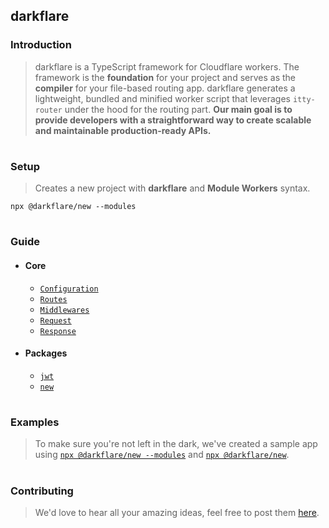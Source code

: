 ## darkflare

### Introduction

> darkflare is a TypeScript framework for Cloudflare workers. The framework is the **foundation** for your project and serves as the **compiler** for your file-based routing app. darkflare generates a lightweight, bundled and minified worker script that leverages `itty-router` under the hood for the routing part. **Our main goal is to provide developers with a straightforward way to create scalable and maintainable production-ready APIs.**

#

### Setup

> Creates a new project with **darkflare** and **Module Workers** syntax.

```sh-session
npx @darkflare/new --modules
```

#

### Guide

- #### Core
  - [`Configuration`](https://github.com/azurydev/darkflare/blob/canary/guide/configuration.md)
  - [`Routes`](https://github.com/azurydev/darkflare/blob/canary/guide/routes.md)
  - [`Middlewares`](https://github.com/azurydev/darkflare/blob/canary/guide/middlewares.md)
  - [`Request`](https://github.com/azurydev/darkflare/blob/canary/guide/request.md)
  - [`Response`](https://github.com/azurydev/darkflare/blob/canary/guide/response.md)

- #### Packages
  - [`jwt`](https://github.com/azurydev/darkflare/blob/canary/guide/packages/jwt.md)
  - [`new`](https://github.com/azurydev/darkflare/blob/canary/guide/packages/new.md)

#

### Examples

> To make sure you're not left in the dark, we've created a sample app using [`npx @darkflare/new --modules`](https://github.com/darkflarejs/sample-modules-app) and [`npx @darkflare/new`](https://github.com/darkflarejs/sample-app).

#

### Contributing

> We'd love to hear all your amazing ideas, feel free to post them [here](https://github.com/azurydev/darkflare/issues/new/choose).
